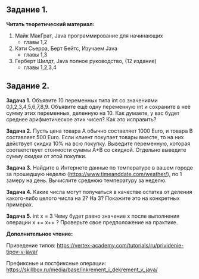 ## Задание 1.

**Читать теоретический материал:**

1. Майк МакГрат, Java программирование для начинающих
   - главы 1,2
2. Кэти Сьерра, Берт Бейтс, Изучаем Java
   - главы 1,3
3. Герберт Шилдт, Java полное руководство, (12 издание)
   - главы 1,2,3,4

## Задание 2.

**Задача 1.**
Объявите 10 переменных типа int со значениями 0,1,2,3,4,5,6,7,8,9.
Объявите ещё одну переменную int и сохраните в неё сумму этих переменных, деленную на 10.
Как думаете, у вас будет среднее арифметическое этих чисел? Как это исправить?

**Задача 2.**
Пусть цена товара A обычно составляет 1000 Euro, и товара B составляет 500 Euro.
Если клиент покупает товары вместе, то на них действует скидка 10% на всю покупку.
Выведите переменную, которая соответствует стоимости суммы A+B со скидкой.
Отдельно выведите сумму скидки от этой покупки.

**Задача 3.**
Найдите в Интернете данные по температуре в вашем городе за прошедшую неделю (https://www.timeanddate.com/weather/),
по 1 замеру на день. Вычислите среднюю температуру за неделю.

**Задача 4.**
Какие числа могут получаться в качестве остатка от деления какого-либо целого числа на 2? На 3?
Покажите это на конкретных примерах.

**Задача 5.**
int x = 3
Чему будет равно значение х после выполнения операции x += x++ ?
Проверьте свое предположение на практике.

**Дополнительное чтение:**

Приведение типов:
https://vertex-academy.com/tutorials/ru/prividenie-tipov-v-java/

Префиксные и постфиксные операции:
https://skillbox.ru/media/base/inkrement_i_dekrement_v_java/ 